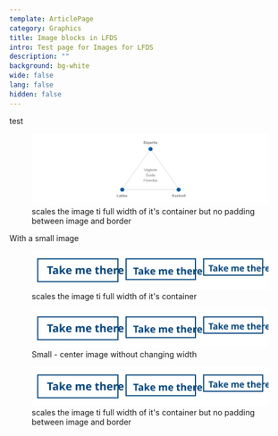 ```yaml
---
template: ArticlePage
category: Graphics
title: Image blocks in LFDS
intro: Test page for Images for LFDS
description: ""
background: bg-white
wide: false
lang: false
hidden: false
---
```

<section>
<Collapse title="test"><div class="content">

test
</div></Collapse>
</section>

<figure class="Image Image__border "><img src="/img/cornerstones.png" srcset="/img/cornerstones.png 2x" alt=""><figcaption><div class="Image__caption">scales the image ti full width of it's container but no padding between image and border</div></figcaption></figure>

With a small image 

<figure class="Image Image__border"><img src="/img/ex-secondary.svg" srcset="/img/ex-secondary.svg 2x" alt=""><figcaption><div class="Image__caption">scales the image ti full width of it's container</div></figcaption></figure>

<figure class="Image Image__background"><img src="/img/ex-secondary.svg" srcset="/img/ex-secondary.svg 2x" alt=""><figcaption><div class="Image__caption">Small -  center image without changing width</div></figcaption></figure>

<figure class="Image Image__border "><img src="/img/ex-secondary.svg" srcset="/img/ex-secondary.svg 2x" alt=""><figcaption><div class="Image__caption">scales the image ti full width of it's container but no padding between image and border</div></figcaption></figure>